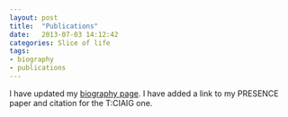 ```yaml
---
layout: post
title:  "Publications"
date:   2013-07-03 14:12:42
categories: Slice of life
tags:
- biography
- publications
---
```


I have updated my [biography page][1]. I have added a link to my PRESENCE paper
and citation for the T:CIAIG one.

 [1]: /pages/Biography.html "Biography"

